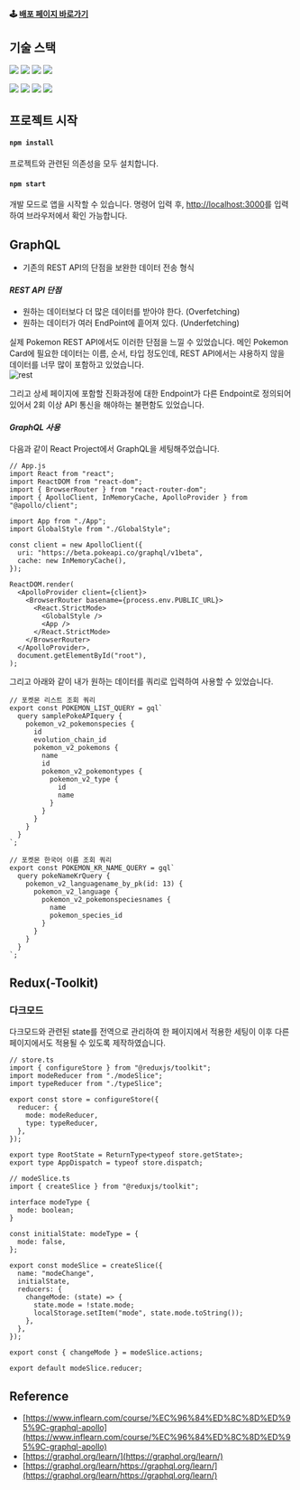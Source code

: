 #### 🕹 [배포 페이지 바로가기](https://pokemon-for-graph-ql.vercel.app/)

## 기술 스택

<div>
  <p>
    <img src="https://img.shields.io/badge/Typescript-3178C6?style=for-the-badge&logo=TypeScript&logoColor=white" />
    <img src="https://img.shields.io/badge/react-%2320232a.svg?style=for-the-badge&logo=react&logoColor=%2361DAFB" />
    <img src="https://img.shields.io/badge/styled--components-DB7093?style=for-the-badge&logo=styled-components&logoColor=white" />
  <img src="https://img.shields.io/badge/react--icons-brightgreen?style=for-the-badge" />
  </p>
  <p>
    <img src="https://img.shields.io/badge/react--router--dom-CA4245?style=for-the-badge&logo=React-Router&logoColor=white" />
    <img src="https://img.shields.io/badge/GraphQL-E10098?style=for-the-badge&logo=GraphQL&logoColor=white" />
    <img src="https://img.shields.io/badge/Apollo--GraphQL-311C87?style=for-the-badge&logo=Apollo-GraphQL&logoColor=white" />
    <img src="https://img.shields.io/badge/redux-764ABC?style=for-the-badge&logo=redux&logoColor=white" />
  </p>
</div>

## 프로젝트 시작

#### `npm install`

프로젝트와 관련된 의존성을 모두 설치합니다.

#### `npm start`

개발 모드로 앱을 시작할 수 있습니다.
명령어 입력 후, [http://localhost:3000](http://localhost:3000)를 입력하여 브라우저에서 확인 가능합니다.

## GraphQL
- 기존의 REST API의 단점을 보완한 데이터 전송 형식

#### *REST API 단점*
- 원하는 데이터보다 더 많은 데이터를 받아야 한다. (Overfetching)  
- 원하는 데이터가 여러 EndPoint에 흩어져 있다. (Underfetching) 

실제 Pokemon REST API에서도 이러한 단점을 느낄 수 있었습니다.
메인 Pokemon Card에 필요한 데이터는 이름, 순서, 타입 정도인데, REST API에서는 샤용하지 않을 데이터를 너무 많이 포함하고 있었습니다.  
![rest](https://user-images.githubusercontent.com/49917043/162118079-0c2a304b-12c4-4963-9784-5f8811940645.gif)  

그리고 상세 페이지에 포함할 진화과정에 대한 Endpoint가 다른 Endpoint로 정의되어 있어서 2회 이상 API 통신을 해야하는 불편함도 있었습니다.


#### *GraphQL 사용*
다음과 같이 React Project에서 GraphQL을 세팅해주었습니다.
```JS
// App.js
import React from "react";
import ReactDOM from "react-dom";
import { BrowserRouter } from "react-router-dom";
import { ApolloClient, InMemoryCache, ApolloProvider } from "@apollo/client";

import App from "./App";
import GlobalStyle from "./GlobalStyle";

const client = new ApolloClient({
  uri: "https://beta.pokeapi.co/graphql/v1beta",
  cache: new InMemoryCache(),
});

ReactDOM.render(
  <ApolloProvider client={client}>
    <BrowserRouter basename={process.env.PUBLIC_URL}>
      <React.StrictMode>
        <GlobalStyle />
        <App />
      </React.StrictMode>
    </BrowserRouter>
  </ApolloProvider>,
  document.getElementById("root"),
);
```

그리고 아래와 같이 내가 원하는 데이터를 쿼리로 입력하여 사용할 수 있었습니다.
```JS
// 포켓몬 리스트 조회 쿼리
export const POKEMON_LIST_QUERY = gql`
  query samplePokeAPIquery {
    pokemon_v2_pokemonspecies {
      id
      evolution_chain_id
      pokemon_v2_pokemons {
        name
        id
        pokemon_v2_pokemontypes {
          pokemon_v2_type {
            id
            name
          }
        }
      }
    }
  }
`;

// 포켓몬 한국어 이름 조회 쿼리
export const POKEMON_KR_NAME_QUERY = gql`
  query pokeNameKrQuery {
    pokemon_v2_languagename_by_pk(id: 13) {
      pokemon_v2_language {
        pokemon_v2_pokemonspeciesnames {
          name
          pokemon_species_id
        }
      }
    }
  }
`;
```
## Redux(-Toolkit)
### 다크모드
다크모드와 관련된 state를 전역으로 관리하여 한 페이지에서 적용한 세팅이 이후 다른 페이지에서도 적용될 수 있도록 제작하였습니다.
```JS
// store.ts
import { configureStore } from "@reduxjs/toolkit";
import modeReducer from "./modeSlice";
import typeReducer from "./typeSlice";

export const store = configureStore({
  reducer: {
    mode: modeReducer,
    type: typeReducer,
  },
});

export type RootState = ReturnType<typeof store.getState>;
export type AppDispatch = typeof store.dispatch;

// modeSlice.ts
import { createSlice } from "@reduxjs/toolkit";

interface modeType {
  mode: boolean;
}

const initialState: modeType = {
  mode: false,
};

export const modeSlice = createSlice({
  name: "modeChange",
  initialState,
  reducers: {
    changeMode: (state) => {
      state.mode = !state.mode;
      localStorage.setItem("mode", state.mode.toString());
    },
  },
});

export const { changeMode } = modeSlice.actions;

export default modeSlice.reducer;
```



## Reference
- [https://www.inflearn.com/course/%EC%96%84%ED%8C%8D%ED%95%9C-graphql-apollo](https://www.inflearn.com/course/%EC%96%84%ED%8C%8D%ED%95%9C-graphql-apollo)
- [https://graphql.org/learn/](https://graphql.org/learn/)
- [https://graphql.org/learn/https://graphql.org/learn/](https://graphql.org/learn/https://graphql.org/learn/)
